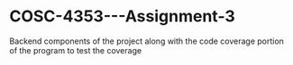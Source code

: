 # COSC-4353---Assignment-3
Backend components of the project along with the code coverage portion of the program to test the coverage
